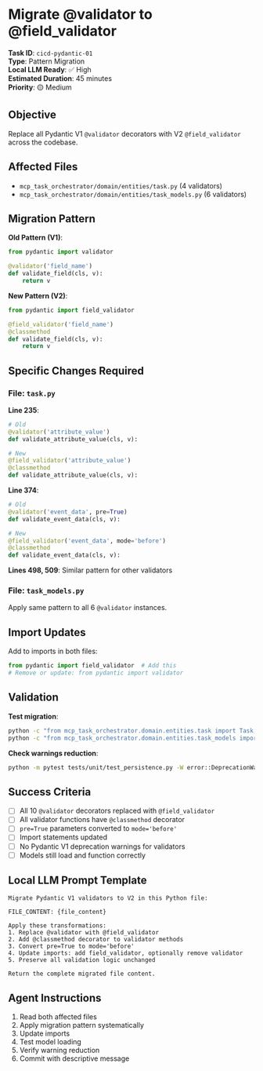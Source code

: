 # Migrate @validator to @field_validator

**Task ID**: `cicd-pydantic-01`  
**Type**: Pattern Migration  
**Local LLM Ready**: ✅ High  
**Estimated Duration**: 45 minutes  
**Priority**: 🟡 Medium

## Objective

Replace all Pydantic V1 `@validator` decorators with V2 `@field_validator` across the codebase.

## Affected Files

- `mcp_task_orchestrator/domain/entities/task.py` (4 validators)
- `mcp_task_orchestrator/domain/entities/task_models.py` (6 validators)

## Migration Pattern

**Old Pattern (V1)**:
```python
from pydantic import validator

@validator('field_name')
def validate_field(cls, v):
    return v
```

**New Pattern (V2)**:
```python
from pydantic import field_validator

@field_validator('field_name')
@classmethod
def validate_field(cls, v):
    return v
```

## Specific Changes Required

### File: `task.py`

**Line 235**: 
```python
# Old
@validator('attribute_value')
def validate_attribute_value(cls, v):

# New  
@field_validator('attribute_value')
@classmethod
def validate_attribute_value(cls, v):
```

**Line 374**:
```python
# Old
@validator('event_data', pre=True)
def validate_event_data(cls, v):

# New
@field_validator('event_data', mode='before')
@classmethod
def validate_event_data(cls, v):
```

**Lines 498, 509**: Similar pattern for other validators

### File: `task_models.py`

Apply same pattern to all 6 `@validator` instances.

## Import Updates

Add to imports in both files:
```python
from pydantic import field_validator  # Add this
# Remove or update: from pydantic import validator
```

## Validation

**Test migration**:
```bash
python -c "from mcp_task_orchestrator.domain.entities.task import Task; print('Task model loads')"
python -c "from mcp_task_orchestrator.domain.entities.task_models import GenericTask; print('GenericTask model loads')"
```

**Check warnings reduction**:
```bash
python -m pytest tests/unit/test_persistence.py -W error::DeprecationWarning
```

## Success Criteria

- [ ] All 10 `@validator` decorators replaced with `@field_validator`
- [ ] All validator functions have `@classmethod` decorator
- [ ] `pre=True` parameters converted to `mode='before'`
- [ ] Import statements updated
- [ ] No Pydantic V1 deprecation warnings for validators
- [ ] Models still load and function correctly

## Local LLM Prompt Template

```
Migrate Pydantic V1 validators to V2 in this Python file:

FILE_CONTENT: {file_content}

Apply these transformations:
1. Replace @validator with @field_validator
2. Add @classmethod decorator to validator methods
3. Convert pre=True to mode='before'
4. Update imports: add field_validator, optionally remove validator
5. Preserve all validation logic unchanged

Return the complete migrated file content.
```

## Agent Instructions

1. Read both affected files
2. Apply migration pattern systematically  
3. Update imports
4. Test model loading
5. Verify warning reduction
6. Commit with descriptive message